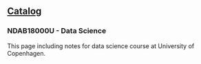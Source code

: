 ## [Catalog](../)

### NDAB18000U - Data Science

This page including notes for data science course at University of Copenhagen.
